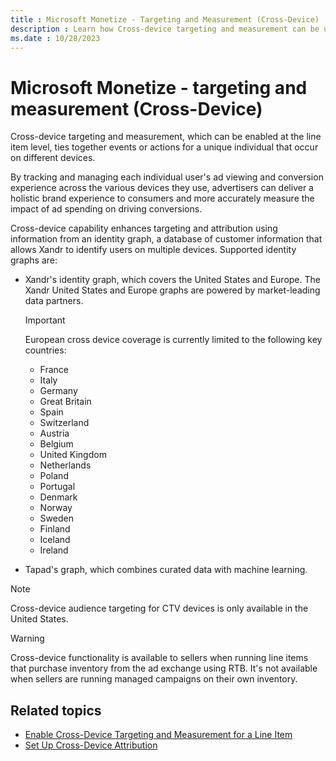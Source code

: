 ```yaml
---
title : Microsoft Monetize - Targeting and Measurement (Cross-Device)
description : Learn how Cross-device targeting and measurement can be used to tie together events or actions for a unique individual that occur on different devices. 
ms.date : 10/28/2023
---
```



# Microsoft Monetize - targeting and measurement (Cross-Device)

Cross-device targeting and measurement, which can be enabled at the line
item level, ties together events or actions for a unique individual that
occur on different devices.

By tracking and managing each individual user's ad viewing and
conversion experience across the various devices they use, advertisers
can deliver a holistic brand experience to consumers and more accurately
measure the impact of ad spending on driving conversions.

Cross-device capability enhances targeting and attribution using
information from an identity graph, a database of customer information
that allows Xandr to identify users on multiple devices. Supported
identity graphs are:

- Xandr's identity graph, which covers the
  United States and Europe. The Xandr United
  States and Europe graphs are powered by market-leading data partners.
  
  > [!IMPORTANT]
  > European cross device coverage is currently limited to the following key countries:
  > - France
  > - Italy
  > - Germany
  > - Great Britain
  > - Spain
  > - Switzerland
  > - Austria
  > - Belgium
  > - United Kingdom
  > - Netherlands
  > - Poland
  > - Portugal
  > - Denmark
  > - Norway
  > - Sweden
  > - Finland
  > - Iceland
  > - Ireland

- Tapad's graph, which combines curated data with machine learning.

> [!NOTE]
> Cross-device audience targeting for CTV devices is only available in the United States.

> [!WARNING]
> Cross-device functionality is available to sellers when running line items that purchase inventory from the ad exchange using RTB. It's not available when sellers are running managed campaigns on their own inventory.

## Related topics

- [Enable Cross-Device Targeting and Measurement for a Line Item](enable-cross-device-targeting-and-measurement-for-a-line-item.md)
- [Set Up Cross-Device Attribution](set-up-cross-device-attribution.md)
